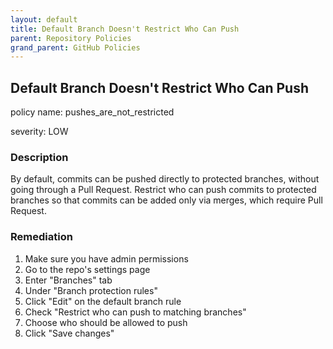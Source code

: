 ```yaml
---
layout: default
title: Default Branch Doesn't Restrict Who Can Push
parent: Repository Policies
grand_parent: GitHub Policies
---
```



## Default Branch Doesn't Restrict Who Can Push
policy name: pushes_are_not_restricted

severity: LOW

### Description
By default, commits can be pushed directly to protected branches, without going through a Pull Request. Restrict who can push commits to protected branches so that commits can be added only via merges, which require Pull Request.


### Remediation
1. Make sure you have admin permissions
2. Go to the repo's settings page
3. Enter "Branches" tab
4. Under "Branch protection rules"
5. Click "Edit" on the default branch rule
6. Check "Restrict who can push to matching branches"
7. Choose who should be allowed to push
8. Click "Save changes"



